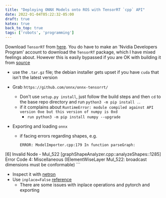 ```yaml
---
title: "Deploying ONNX Models onto ROS with TensorRT `cpp` API"
date: 2022-01-04T05:22:32-05:00
draft: true
katex: true
back_to_top: true
tags: ['robots', 'programming']
---
```









Download `TensorRT` from [here](https://developer.nvidia.com/tensorrt-getting-started). 
You do have to make an 'Nvidia Developers Program' account to download the `TensorRT` package, which I have mixed feelings about.
However this is easily bypassed if you are OK with building it from [source](https://github.com/NVIDIA/TensorRT)

- use the `.tar.gz` file; the debian installer gets upset if you have `cuda` that isn't the latest version


- Grab `https://github.com/onnx/onnx-tensorrt/`
  - Don't use `setup.py install`, just follow the build steps and then `cd` to the base repo directory and run `python3 -m pip install .`.
  - if it complains about `RuntimeError: module compiled against API version 0xe but this version of numpy is 0xd`
    - `run python3 -m pip install numpy --upgrade`



- Exporting and loading `onnx`
  - if facing errors regarding shapes, e.g.
    ```
    ERROR: ModelImporter.cpp:179 In function parseGraph:
[6] Invalid Node - Mul_522
[graphShapeAnalyzer.cpp::analyzeShapes::1285] Error Code 4: Miscellaneous (IElementWiseLayer Mul_522: broadcast dimensions must be conformable)
    ```
  - Inspect it with [netron](https://netron.app/)
  - Use `inplace=False` [reference](https://pytorch.org/tutorials/advanced/super_resolution_with_onnxruntime.html)
    - There are some issues with inplace operations and pytorch and exporting
























